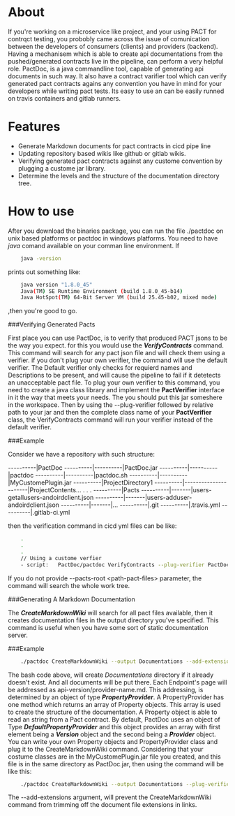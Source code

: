 About
===
If you're working on a microservice like project, and your using PACT for contrqct testing, you probobly came across the issue of comunication between the developers of consumers (clients) and providers (backend). Having a mechanisem which is able to create api documentations from the pushed/generated contracts live in the pipeline, can perform a very helpful role. 
PactDoc, is a java commandline tool, capable of generating api documents in such way. It also have a contract varifier tool which can verify generated pact contracts agains any convention you have in mind for your developers while writing pact tests. Its easy to use an can be easily runned on travis containers and gitlab runners.

Features
===

* Generate Markdown documents for pact contracts in cicd pipe line
* Updating repository based wikis like github or gitlab wikis.
* Verifying generated pact contracts against any custome convention by plugging a custome jar library.
* Determine the levels and the structure of the documentation directory tree.

How to use
===

After you download the binaries package, you can run the file ./pactdoc on unix based platforms or pactdoc in windows platforms. You need to have _java_ comand available on your comman line environment. If 
```bash 
	java -version
``` 
prints out something like:
```bash
	java version "1.8.0_45"
	Java(TM) SE Runtime Environment (build 1.8.0_45-b14)
	Java HotSpot(TM) 64-Bit Server VM (build 25.45-b02, mixed mode)
```
,then you're good to go.


###Verifying Generated Pacts


First place you can use PactDoc, is to verify that produced PACT jsons to be the way you expect. for this you would use the ___VerifyContracts___ command. This command will search for any pact json file and will check them using a verifier. if you don't plug your own verifier, the command will use the default verifier. The Default verifier only checks for requierd names and Descriptions to be present, and will cause the pipeline to fail if it detetects an unacceptable pact file. To plug your own verifier to this command, you need to create a java class library and implement the __PactVerifier__ interface in it the way that meets your needs. The you should put this jar someshere in the workspace. Then by using the --plug-verifier followed by relative path to your jar and then the complete class name of your __PactVerifier__ class, the VerifyContracts command will run your verifier instead of the default verifier. 

###Example


Consider we have a repository with such structure:

----------|PactDoc
----------|----------|PactDoc.jar
----------|----------|pactdoc
----------|----------|pactdoc.sh
----------|----------|MyCustomePlugin.jar
----------|ProjectDirectory1
----------|----------------------|ProjectContents...
.
.
.
----------|Pacts
----------|-------|users-getallusers-andoirdclient.json
----------|-------|users-adduser-andoirdclient.json
----------|-------|...
----------|.git
----------|.travis.yml
----------|.gitlab-ci.yml

then the verification command in cicd yml files can be like:

```bash
	.
	.
	.
	// Using a custome verfier
	- script: 	PactDoc/pactdoc VerifyContracts --plug-verifier PactDoc/MyCustomePlugin.jar my.custome.ContractVerifier --pacts-root Pacts

```
If you do not provide --pacts-root &lt;path-pact-files&gt; parameter, the command will search the whole work tree.

###Generating A Markdown Documentation

The ___CreateMarkdownWiki___ will search for all pact files available, then it creates documentation files in the output directory you've specified. This command is useful when you have some sort of static documentation server.

###Example


```bash
	./pactdoc CreateMarkdownWiki --output Documentations --add-extensions

```
The bash code above, will create _Documentations_ directory if it already doesn't exist. And all documents will be put there. Each Endpoint's page will be addressed as api-version/provider-name.md. This addressing, is determined by an object of type ___PropertyProvider___. A PropertyProvider has one method which returns an array of Property objects. This array is used to create the structure of the documentation. A Property object is able to read an string from a Pact contract. By default, PactDoc uses an object of Type ___DefaultPropertyProvider___ and this object provides an array with first element being a ___Version___ object and the second being a ___Provider___ object. You can write your own Property objects and PropertyProvider class and plug it to the CreateMarkdownWiki command. Considering that your costume classes are in the MyCustomePlugin.jar file you created, and this file is in the same directory as PactDoc.jar, then using the command will be like this:

```bash
	./pactdoc CreateMarkdownWiki --output Documentations --plug-verifier MyCostumePlugin.jar my.costume.PropertyProvider --add-extensions
```
The --add-extensions argument, will prevent the CreateMarkdownWiki command from trimming off the document file extensions in links. 









